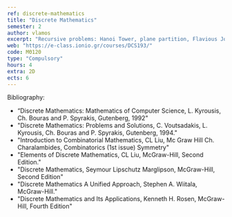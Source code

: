 ```yaml
---
ref: discrete-mathematics
title: "Discrete Mathematics"
semester: 2
author: vlamos
excerpt: "Recursive problems: Hanoi Tower, plane partition, Flavious Josephus problem. Fundamental combinatorial analysis: basic principles, combinatorics formations. Calculus of Finite sums: properties, multiple sums. Discrete calculus: association of calculus and discrete calculus, negative factorial power, differential tables – sums. Binomial coefficients – special numbers: binomial coefficients, sums of multiplications, Stirling numbers, harmonic numbers, Fibonacci, Catalan numbers. Basic principles of number theory: Euclidean division, divisibility, greatest common divisor, linear Diophantine equation, least common multiple, prime numbers, sum of divisors. Integer functions – generating functions: integer part of real numbers, Euler function, Legendre function. Generating  functions: exponential generating function, Catalan Numbers generating function, Fibonacci numbers generating function, Stirling Numbers generating function, calculus with generating functions."
web: "https://e-class.ionio.gr/courses/DCS193/"
code: ΜΘ120
type: "Compulsory"
hours: 4
extra: 2D
ects: 6
---
```



Bibliography: 
  - “Discrete Mathematics: Mathematics of Computer Science, L. Kyrousis, Ch. Bouras and P. Spyrakis, Gutenberg, 1992"
  - "Discrete Mathematics: Problems and Solutions, C. Voutsadakis, L. Kyrousis, Ch. Bouras and P. Spyrakis, Gutenberg, 1994."
  - "Introduction to Combinatorial Mathematics, CL Liu, Mc Graw Hill Ch. Charalambides, Combinatorics (1st issue) Symmetry"
  - "Elements of Discrete Mathematics, CL Liu, McGraw-Hill, Second Edition."
  - "Discrete Mathematics, Seymour Lipschutz Marglipson, McGraw-Hill, Second Edition"
  - "Discrete Mathematics A Unified Approach, Stephen A. Wiitala, McGraw-Hill."
  - "Discrete Mathematics and Its Applications, Kenneth H. Rosen, McGraw-Hill, Fourth Edition"
